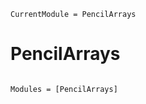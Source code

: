 ```@meta
CurrentModule = PencilArrays
```

# PencilArrays

```@index
```

```@autodocs
Modules = [PencilArrays]
```
